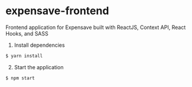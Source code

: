 # expensave-frontend

Frontend application for Expensave built with ReactJS, Context API, React Hooks, and SASS

1. Install dependencies

```sh
$ yarn install
```

2. Start the application

```sh
$ npm start
```
